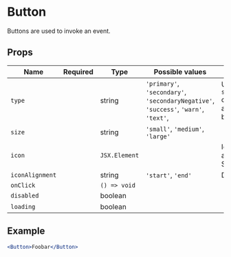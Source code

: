 # Button

Buttons are used to invoke an event.

## Props

| Name            | Required | Type          | Possible values                                                                     | Notes                                                            |
| --------------- | -------- | ------------- | ----------------------------------------------------------------------------------- | ---------------------------------------------------------------- |
| `type`          |          | string        | `'primary'`, `'secondary'`, `'secondaryNegative'`, `'success'`, `'warn'`, `'text'`, | Use `secondaryNegative` only if you have an off white background |
| `size`          |          | string        | `'small'`, `'medium'`, `'large'`                                                    |                                                                  |
| `icon`          |          | `JSX.Element` |                                                                                     | Icon _must_ contain a height in the SVG to show up.              |
| `iconAlignment` |          | string        | `'start'`, `'end'`                                                                  | Defaults to `start`                                              |
| `onClick`       |          | `() => void`  |                                                                                     |                                                                  |
| `disabled`      |          | boolean       |                                                                                     |                                                                  |
| `loading`       |          | boolean       |                                                                                     |                                                                  |

## Example

```jsx
<Button>Foobar</Button>
```

